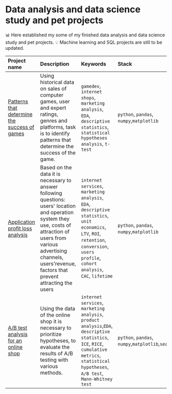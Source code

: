 # Data analysis and data science study and pet projects

📊 Here established my some of my finished data analysis and data science study and pet projects.
💡 Machine learning and SQL projects are still to be updated.


| Project name          | Description                     | Keywords                           |Stack                   |
| :---------------------|:--------------------------------|:-----------------------------------|:-----------------------|
| [Patterns that determine the success of games](https://github.com/evkis/data_analysis_science_pet/tree/main/03_patterns_that_determine_success_of_games) | Using historical data on sales of computer games, user and expert ratings, genres and platforms, task is to identify patterns that determine the success of the game.| `gamedev`, `internet shops`, `marketing analysis`, `EDA`, `descriptive statistics`, `statistical hypotheses analysis`, `t-test`| `python`, `pandas`, `numpy`,`matplotlib`|
| [Application profit loss analysis](https://github.com/evkis/data_analysis_science_pet/tree/main/04_mobile_application_loss_analysis) |Based on the data it is necessary to answer following questions: users' location and operation system they use, costs of attraction of users from various advertising channels, users'revenue, factors that prevent attracting the users|`internet services`, `marketing analysis`, `EDA`, `descriptive statistics`, `unit economics`, `LTV`, `ROI`, `retention`, `conversion`, `users profile`, `cohort analysis`, `CAC`, `lifetime`|`python`, `pandas`, `numpy`,`matplotlib`|
| [A/B test analysis for an online shop]() |Using the data of the online shop it is necessary to prioritize hypotheses, to evaluate the results of A/B testing with various methods.|`internet services`, `marketing analysis`, `product analysis`,`EDA`, `descriptive statistics`, `ICE`, `RICE`, `cumulative metrics`, `statistical hypotheses`, `A/B test`, `Mann-Whitney test`|`python`, `pandas`, `numpy`,`matplotlib`,`seaborn`,`SciPy`|
